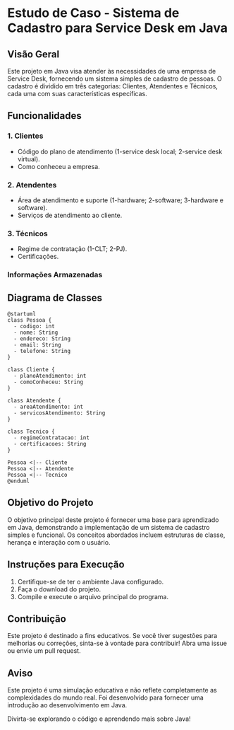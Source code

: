 # Estudo de Caso - Sistema de Cadastro para Service Desk em Java

## Visão Geral
Este projeto em Java visa atender às necessidades de uma empresa de Service Desk, fornecendo um sistema simples de cadastro de pessoas. O cadastro é dividido em três categorias: Clientes, Atendentes e Técnicos, cada uma com suas características específicas.

## Funcionalidades

### 1. Clientes
- Código do plano de atendimento (1-service desk local; 2-service desk virtual).
- Como conheceu a empresa.

### 2. Atendentes
- Área de atendimento e suporte (1-hardware; 2-software; 3-hardware e software).
- Serviços de atendimento ao cliente.

### 3. Técnicos
- Regime de contratação (1-CLT; 2-PJ).
- Certificações.

### Informações Armazenadas
## Diagrama de Classes

```plantuml
@startuml
class Pessoa {
  - codigo: int
  - nome: String
  - endereco: String
  - email: String
  - telefone: String
}

class Cliente {
  - planoAtendimento: int
  - comoConheceu: String
}

class Atendente {
  - areaAtendimento: int
  - servicosAtendimento: String
}

class Tecnico {
  - regimeContratacao: int
  - certificacoes: String
}

Pessoa <|-- Cliente
Pessoa <|-- Atendente
Pessoa <|-- Tecnico
@enduml
```

## Objetivo do Projeto
O objetivo principal deste projeto é fornecer uma base para aprendizado em Java, demonstrando a implementação de um sistema de cadastro simples e funcional. Os conceitos abordados incluem estruturas de classe, herança e interação com o usuário.

## Instruções para Execução
1. Certifique-se de ter o ambiente Java configurado.
2. Faça o download do projeto.
3. Compile e execute o arquivo principal do programa.

## Contribuição
Este projeto é destinado a fins educativos. Se você tiver sugestões para melhorias ou correções, sinta-se à vontade para contribuir! Abra uma issue ou envie um pull request.

## Aviso
Este projeto é uma simulação educativa e não reflete completamente as complexidades do mundo real. Foi desenvolvido para fornecer uma introdução ao desenvolvimento em Java.

Divirta-se explorando o código e aprendendo mais sobre Java!
